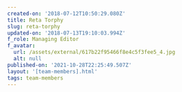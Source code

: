 ```yaml
---
created-on: '2018-07-12T10:50:29.080Z'
title: Reta Torphy
slug: reta-torphy
updated-on: '2018-07-13T19:10:03.994Z'
f_role: Managing Editor
f_avatar:
  url: /assets/external/617b22f95466f8e4c5f3fee5_4.jpg
  alt: null
published-on: '2021-10-28T22:25:49.507Z'
layout: '[team-members].html'
tags: team-members
---
```



